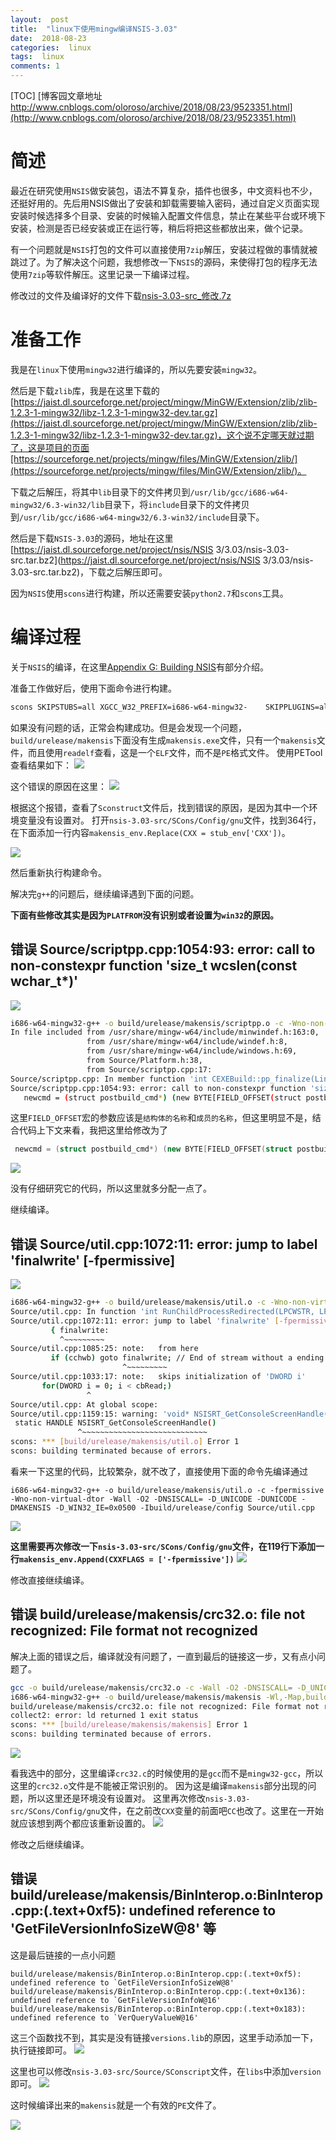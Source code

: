 ```yaml
---
layout:  post
title:  "linux下使用mingw编译NSIS-3.03"
date:  2018-08-23
categories:  linux
tags:  linux
comments: 1
---
```


[TOC]
[博客园文章地址 http://www.cnblogs.com/oloroso/archive/2018/08/23/9523351.html](http://www.cnblogs.com/oloroso/archive/2018/08/23/9523351.html)
# 简述

最近在研究使用`NSIS`做安装包，语法不算复杂，插件也很多，中文资料也不少，还挺好用的。先后用NSIS做出了安装和卸载需要输入密码，通过自定义页面实现安装时候选择多个目录、安装的时候输入配置文件信息，禁止在某些平台或环境下安装，检测是否已经安装或正在运行等，稍后将把这些都放出来，做个记录。

有一个问题就是`NSIS`打包的文件可以直接使用`7zip`解压，安装过程做的事情就被跳过了。为了解决这个问题，我想修改一下`NSIS`的源码，来使得打包的程序无法使用`7zip`等软件解压。这里记录一下编译过程。

修改过的文件及编译好的文件下载[nsis-3.03-src_修改.7z](https://files.cnblogs.com/files/oloroso/nsis-3.03-src_%E4%BF%AE%E6%94%B9.7z)

# 准备工作
我是在`linux`下使用`mingw32`进行编译的，所以先要安装`mingw32`。

然后是下载`zlib`库，我是在这里下载的[https://jaist.dl.sourceforge.net/project/mingw/MinGW/Extension/zlib/zlib-1.2.3-1-mingw32/libz-1.2.3-1-mingw32-dev.tar.gz](https://jaist.dl.sourceforge.net/project/mingw/MinGW/Extension/zlib/zlib-1.2.3-1-mingw32/libz-1.2.3-1-mingw32-dev.tar.gz)，这个说不定哪天就过期了，这是项目的页面[https://sourceforge.net/projects/mingw/files/MinGW/Extension/zlib/](https://sourceforge.net/projects/mingw/files/MinGW/Extension/zlib/)。

下载之后解压，将其中`lib`目录下的文件拷贝到`/usr/lib/gcc/i686-w64-mingw32/6.3-win32/lib`目录下，将`include`目录下的文件拷贝到`/usr/lib/gcc/i686-w64-mingw32/6.3-win32/include`目录下。

然后是下载`NSIS-3.03`的源码，地址在这里[https://jaist.dl.sourceforge.net/project/nsis/NSIS 3/3.03/nsis-3.03-src.tar.bz2](https://jaist.dl.sourceforge.net/project/nsis/NSIS 3/3.03/nsis-3.03-src.tar.bz2)，下载之后解压即可。

因为`NSIS`使用`scons`进行构建，所以还需要安装`python2.7`和`scons`工具。

# 编译过程
关于`NSIS`的编译，在这里[Appendix G: Building NSIS](http://nsis.sourceforge.net/Docs/AppendixG.html)有部分介绍。

准备工作做好后，使用下面命令进行构建。
```bash
scons SKIPSTUBS=all XGCC_W32_PREFIX=i686-w64-mingw32-    SKIPPLUGINS=all SKIPUTILS=all SKIPMISC=all NSIS_CONFIG_CONST_DATA_PATH=no PREFIX=./build
```
如果没有问题的话，正常会构建成功。但是会发现一个问题，`build/urelease/makensis`下面没有生成`makensis.exe`文件，只有一个`makensis`文件，而且使用`readelf`查看，这是一个`ELF`文件，而不是`PE`格式文件。
使用PETool查看结果如下：
![](https://images2018.cnblogs.com/blog/693958/201808/693958-20180823131434771-1419931166.jpg)

这个错误的原因在这里：
![](https://images2018.cnblogs.com/blog/693958/201808/693958-20180823131651828-1729400071.png)

根据这个报错，查看了`Sconstruct`文件后，找到错误的原因，是因为其中一个环境变量没有设置对。
打开`nsis-3.03-src/SCons/Config/gnu`文件，找到364行，在下面添加一行内容`makensis_env.Replace(CXX = stub_env['CXX'])`。

![](https://images2018.cnblogs.com/blog/693958/201808/693958-20180823132023556-327324227.jpg)

然后重新执行构建命令。

解决完`g++`的问题后，继续编译遇到下面的问题。

**下面有些修改其实是因为`PLATFROM`没有识别或者设置为`win32`的原因。**

## 错误 Source/scriptpp.cpp:1054:93: error: call to non-constexpr function 'size_t wcslen(const wchar_t*)'

![](https://images2018.cnblogs.com/blog/693958/201808/693958-20180823132331657-1189255522.jpg)
```bash
i686-w64-mingw32-g++ -o build/urelease/makensis/scriptpp.o -c -Wno-non-virtual-dtor -Wall -O2 -DNSISCALL= -D_UNICODE -DUNICODE -DMAKENSIS -D_WIN32_IE=0x0500 -Ibuild/urelease/config Source/scriptpp.cpp
In file included from /usr/share/mingw-w64/include/minwindef.h:163:0,
                 from /usr/share/mingw-w64/include/windef.h:8,
                 from /usr/share/mingw-w64/include/windows.h:69,
                 from Source/Platform.h:38,
                 from Source/scriptpp.cpp:17:
Source/scriptpp.cpp: In member function 'int CEXEBuild::pp_finalize(LineParser&)':
Source/scriptpp.cpp:1054:93: error: call to non-constexpr function 'size_t wcslen(const wchar_t*)'
   newcmd = (struct postbuild_cmd*) (new BYTE[FIELD_OFFSET(struct postbuild_cmd, cmd[_tcsclen(cmdstr)+1])]);
```
这里`FIELD_OFFSET`宏的参数应该是`结构体的名称`和`成员的名称`，但这里明显不是，结合代码上下文来看，我把这里给修改为了
```cpp
 newcmd = (struct postbuild_cmd*) (new BYTE[FIELD_OFFSET(struct postbuild_cmd, cmd)* (_tcsclen(cmdstr)+1)]);
```
![](https://images2018.cnblogs.com/blog/693958/201808/693958-20180823143548030-2079299031.jpg)

没有仔细研究它的代码，所以这里就多分配一点了。

继续编译。

## 错误 Source/util.cpp:1072:11: error: jump to label 'finalwrite' [-fpermissive]

![](https://images2018.cnblogs.com/blog/693958/201808/693958-20180823133541480-362085863.jpg)

```bash
i686-w64-mingw32-g++ -o build/urelease/makensis/util.o -c -Wno-non-virtual-dtor -Wall -O2 -DNSISCALL= -D_UNICODE -DUNICODE -DMAKENSIS -D_WIN32_IE=0x0500 -Ibuild/urelease/config Source/util.cpp
Source/util.cpp: In function 'int RunChildProcessRedirected(LPCWSTR, LPCWSTR, bool)':
Source/util.cpp:1072:11: error: jump to label 'finalwrite' [-fpermissive]
         { finalwrite:
           ^~~~~~~~~~
Source/util.cpp:1085:25: note:   from here
         if (cchwb) goto finalwrite; // End of stream without a ending newline, write out the remaining data.
                         ^~~~~~~~~~
Source/util.cpp:1033:17: note:   skips initialization of 'DWORD i'
       for(DWORD i = 0; i < cbRead;)
                 ^
Source/util.cpp: At global scope:
Source/util.cpp:1159:15: warning: 'void* NSISRT_GetConsoleScreenHandle()' defined but not used [-Wunused-function]
 static HANDLE NSISRT_GetConsoleScreenHandle()
               ^~~~~~~~~~~~~~~~~~~~~~~~~~~~~
scons: *** [build/urelease/makensis/util.o] Error 1
scons: building terminated because of errors.
```
看来一下这里的代码，比较繁杂，就不改了，直接使用下面的命令先编译通过
```
i686-w64-mingw32-g++ -o build/urelease/makensis/util.o -c -fpermissive  -Wno-non-virtual-dtor -Wall -O2 -DNSISCALL= -D_UNICODE -DUNICODE -DMAKENSIS -D_WIN32_IE=0x0500 -Ibuild/urelease/config Source/util.cpp
```
![](https://images2018.cnblogs.com/blog/693958/201808/693958-20180823134315250-31373064.jpg)

**这里需要再次修改一下`nsis-3.03-src/SCons/Config/gnu`文件，在119行下添加一行`makensis_env.Append(CXXFLAGS = ['-fpermissive'])`**
![](https://images2018.cnblogs.com/blog/693958/201808/693958-20180823134450904-1838861984.jpg)

修改直接继续编译。

## 错误 build/urelease/makensis/crc32.o: file not recognized: File format not recognized

解决上面的错误之后，编译就没有问题了，一直到最后的链接这一步，又有点小问题了。
```bash
gcc -o build/urelease/makensis/crc32.o -c -Wall -O2 -DNSISCALL= -D_UNICODE -DUNICODE -DMAKENSIS -D_WIN32_IE=0x0500 -Ibuild/urelease/config Source/crc32.c
i686-w64-mingw32-g++ -o build/urelease/makensis/makensis -Wl,-Map,build/urelease/makensis/makensis.map -s -pthread build/urelease/makensis/build.o build/urelease/makensis/clzma.o build/urelease/makensis/crc32.o build/urelease/makensis/DialogTemplate.o build/urelease/makensis/dirreader.o build/urelease/makensis/fileform.o build/urelease/makensis/growbuf.o build/urelease/makensis/icon.o build/urelease/makensis/lang.o build/urelease/makensis/lineparse.o build/urelease/makensis/makenssi.o build/urelease/makensis/manifest.o build/urelease/makensis/mmap.o build/urelease/makensis/Plugins.o build/urelease/makensis/ResourceEditor.o build/urelease/makensis/ResourceVersionInfo.o build/urelease/makensis/BinInterop.o build/urelease/makensis/script.o build/urelease/makensis/scriptpp.o build/urelease/makensis/ShConstants.o build/urelease/makensis/strlist.o build/urelease/makensis/tokens.o build/urelease/makensis/tstring.o build/urelease/makensis/utf.o build/urelease/makensis/util.o build/urelease/makensis/winchar.o build/urelease/makensis/writer.o build/urelease/makensis/bzip2/blocksort.o build/urelease/makensis/bzip2/bzlib.o build/urelease/makensis/bzip2/compress.o build/urelease/makensis/bzip2/huffman.o build/urelease/makensis/7zip/7zGuids.o build/urelease/makensis/7zip/7zip/Common/OutBuffer.o build/urelease/makensis/7zip/7zip/Common/StreamUtils.o build/urelease/makensis/7zip/7zip/Compress/LZ/LZInWindow.o build/urelease/makensis/7zip/7zip/Compress/LZMA/LZMAEncoder.o build/urelease/makensis/7zip/7zip/Compress/RangeCoder/RangeCoderBit.o build/urelease/makensis/7zip/Common/Alloc.o build/urelease/makensis/7zip/Common/CRC.o -lpthread -lz
build/urelease/makensis/crc32.o: file not recognized: File format not recognized
collect2: error: ld returned 1 exit status
scons: *** [build/urelease/makensis/makensis] Error 1
scons: building terminated because of errors.
```
![](https://images2018.cnblogs.com/blog/693958/201808/693958-20180823134745137-296995545.jpg)

看我选中的部分，这里编译`crc32.c`的时候使用的是`gcc`而不是`mingw32-gcc`，所以这里的`crc32.o`文件是不能被正常识别的。
因为这是编译`makensis`部分出现的问题，所以这里还是环境没有设置对。
这里再次修改`nsis-3.03-src/SCons/Config/gnu`文件，在之前改`CXX`变量的前面吧`CC`也改了。这里在一开始就应该想到两个都应该重新设置的。
![](https://images2018.cnblogs.com/blog/693958/201808/693958-20180823135155988-1317011090.jpg)

修改之后继续编译。

## 错误 build/urelease/makensis/BinInterop.o:BinInterop.cpp:(.text+0xf5): undefined reference to 'GetFileVersionInfoSizeW@8' 等

这是最后链接的一点小问题
```
build/urelease/makensis/BinInterop.o:BinInterop.cpp:(.text+0xf5): undefined reference to `GetFileVersionInfoSizeW@8'
build/urelease/makensis/BinInterop.o:BinInterop.cpp:(.text+0x136): undefined reference to `GetFileVersionInfoW@16'
build/urelease/makensis/BinInterop.o:BinInterop.cpp:(.text+0x183): undefined reference to `VerQueryValueW@16'
```
这三个函数找不到，其实是没有链接`versions.lib`的原因，这里手动添加一下，执行链接即可。
![](https://images2018.cnblogs.com/blog/693958/201808/693958-20180823135706749-1482525367.jpg)

这里也可以修改`nsis-3.03-src/Source/SConscript`文件，在`libs`中添加`version`即可。
![](https://images2018.cnblogs.com/blog/693958/201808/693958-20180823143012714-1593711542.jpg)

这时候编译出来的`makensis`就是一个有效的`PE`文件了。

![](https://images2018.cnblogs.com/blog/693958/201808/693958-20180823135830720-1201061587.jpg)